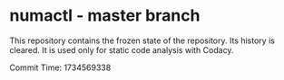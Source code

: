 # numactl - master branch

This repository contains the frozen state of the repository.
Its history is cleared. It is used only for static code
analysis with Codacy.

Commit Time: 1734569338